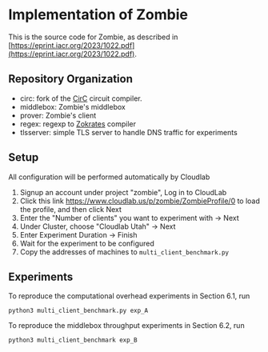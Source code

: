 # Implementation of Zombie

This is the source code for Zombie, as described in [https://eprint.iacr.org/2023/1022.pdf](https://eprint.iacr.org/2023/1022.pdf).

## Repository Organization

- circ: fork of the [CirC](https://github.com/circify/circ) circuit compiler.
- middlebox: Zombie's middlebox
- prover: Zombie's client
- regex: regexp to [Zokrates](https://zokrates.github.io/) compiler
- tlsserver: simple TLS server to handle DNS traffic for experiments

## Setup
All configuration will be performed automatically by Cloudlab
1. Signup an account under project "zombie", Log in to CloudLab
2. Click this link https://www.cloudlab.us/p/zombie/ZombieProfile/0 to load the profile, and then click Next
3. Enter the "Number of clients" you want to experiment with -> Next
4. Under Cluster, choose "Cloudlab Utah" -> Next
5. Enter Experiment Duration -> Finish
6. Wait for the experiment to be configured
7. Copy the addresses of machines to `multi_client_benchmark.py`

## Experiments
To reproduce the computational overhead experiments in Section 6.1, run
```
python3 multi_client_benchmark.py exp_A
```

To reproduce the middlebox throughput experiments in Section 6.2, run
```
python3 multi_client_benchmark exp_B
```
